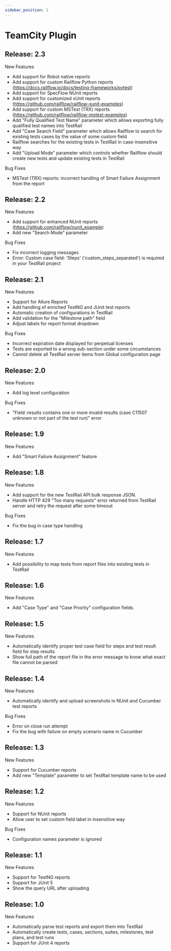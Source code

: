 ```yaml
---
sidebar_position: 2
---
```


# TeamCity Plugin

## Release: 2.3
New Features
>
- Add support for Robot native reports
- Add support for custom Railflow Python reports (https://docs.railflow.io/docs/testing-frameworks/pytest)
- Add support for SpecFlow NUnit reports
- Add support for customized xUnit reports (https://github.com/railflow/railflow-xunit-examples)
- Add support for custom MSTest (TRX) reports (https://github.com/railflow/railflow-mstest-examples)
- Add "Fully Qualified Test Name" parameter which allows exporting fully qualified test names into TestRail
- Add "Case Search Field" parameter which allows Railflow to search for existing tests cases by the value of some custom field
- Railflow searches for the existing tests in TestRail in case-insensitive way
- Add "Upload Mode" parameter which controls whether Railflow should create new tests and update existing tests in TestRail

Bug Fixes
>
- MSTest (TRX) reports: incorrect handling of Smart Failure Assignment from the report


## Release: 2.2
New Features
>
- Add support for enhanced NUnit reports (https://github.com/railflow/nunit_example)
- Add new "Search Mode" parameter

Bug Fixes
>
- Fix incorrect logging messages
- Error: Custom case field: 'Steps' ('custom_steps_separated') is required in your TestRail project


## Release: 2.1
New Features 
>
- Support for Allure Reports
- Add handling of enriched TestNG and JUnit test reports
- Automatic creation of configurations in TestRail
- Add validation for the "Milestone path" field
- Adjust labels for report format dropdown

Bug Fixes 
>
- Incorrect expiration date displayed for perpetual licenses
- Tests are exported to a wrong sub-section under some circumstances
- Cannot delete all TestRail server items from Global configuration page

## Release: 2.0
New Features 
>
- Add log level configuration

Bug Fixes
>
- "Field :results contains one or more invalid results (case C11507 unknown or not part of the test run)" error

## Release: 1.9
New Features 
>
- Add "Smart Failure Assignment" feature

## Release: 1.8
New Features 
>
- Add support for the new TestRail API bulk response JSON.
- Handle HTTP 429 "Too many requests" error returned from TestRail server and retry the request after some timeout

Bug Fixes 
>
- Fix the bug in case type handling

## Release: 1.7
New Features 
>
- Add possibility to map tests from report files into existing tests in TestRail

## Release: 1.6
New Features 
>
- Add "Case Type" and "Case Priority" configuration fields.

## Release: 1.5
New Features 
>
- Automatically identify proper test case field for steps and test result field for step results
- Show full path of the report file in the error message to know what exact file cannot be parsed

## Release: 1.4
New Features 
>
- Automatically identify and upload screenshots in NUnit and Cucumber test reports

Bug Fixes 
>
- Error on close run attempt
- Fix the bug with failure on empty scenario name in Cucumber

## Release: 1.3
New Features 
>
- Support for Cucumber reports
- Add new "Template" parameter to set TestRail template name to be used

## Release: 1.2
New Features 
>
- Support for NUnit reports
- Allow user to set custom field label in insensitive way

Bug Fixes 
>
- Configuration names parameter is ignored

## Release: 1.1
New Features 
>
- Support for TestNG reports
- Support for JUnit 5
- Show the query URL after uploading

## Release: 1.0
New Features 
>
- Automatically parse test reports and export them into TestRail
- Automatically create tests, cases, sections, suites, milestones, test plans, and test runs
- Support for JUnit 4 reports